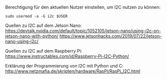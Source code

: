 Berechtigung für den aktuellen Nutzer einstellen, um I2C nutzen zu können:
```
sudo usermod -a -G i2c $USER
```

Quellen zu I2C auf dem Jetson Nano:
https://devtalk.nvidia.com/default/topic/1052105/jetson-nano/using-i2c-on-jetson-nano-with-python/ 
https://www.jetsonhacks.com/2019/07/22/jetson-nano-using-i2c/

Quellen zu I2C auf dem Raspberry Pi:
https://www.instructables.com/id/Raspberry-Pi-I2C-Python/

Erklärung der Programmierung von I2C mit Python und C:
http://www.netzmafia.de/skripten/hardware/RasPi/RasPi_I2C.html  
